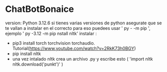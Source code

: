# ChatBotBonaice
version: Python 3.12.6
si tienes varias versiones de python asegurate que se te vallan a instalar en el correcto para eso puedees usar
' py -<VERSION> -m pip <LBRERIA>', ejemplo ' py -3.12 -m pip nstall nltk' 
instalar : 
 * pip3 install torch torchvision torchaudio. Tutorial(https://www.youtube.com/watch?v=2RkK73h0BGY)
 * pip install nltk 
 * una vez intalado nltk crea un archivo .py y escribe esto (
    'import nltk
    nltk.download('punkt')' )